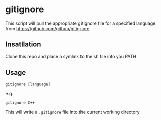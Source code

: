 # gitignore

This script will pull the appropriate gitignore file for a specified language from
https://github.com/github/gitignore 


## Insatllation
Clone this repo and place  a symlink to the sh file into you PATH

## Usage

```
gitignore [language]
```


e.g.

```
gitignore C++
```

This will write a  `.gitignore` file into the current working directory
